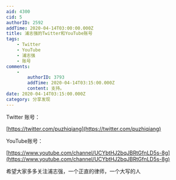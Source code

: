 ```yaml
---
aid: 4300
cid: 5
authorID: 2592
addTime: 2020-04-14T03:00:00.000Z
title: 浦志强的Twitter和YouTube账号
tags:
    - Twitter
    - YouTube
    - 浦志强
    - 账号
comments:
    -
        authorID: 3793
        addTime: 2020-04-14T03:15:00.000Z
        content: 支持。
date: 2020-04-14T03:15:00.000Z
category: 分享发现
---
```


Twitter 账号：

[https://twitter.com/puzhiqiang](https://twitter.com/puzhiqiang)

YouTube账号：

[https://www.youtube.com/channel/UCYbtHJ2bqJBRtGfnLD5s-8g](https://www.youtube.com/channel/UCYbtHJ2bqJBRtGfnLD5s-8g)

希望大家多多关注浦志强，一个正直的律师，一个大写的人
